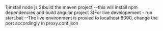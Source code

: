 1)install node js
2)build the maven project
--this will install npm dependencies and build angular project
3)For live developement - run start.bat
--The live environment is proxied to localhost:8090, change the port accordingly in proxy.conf.json
